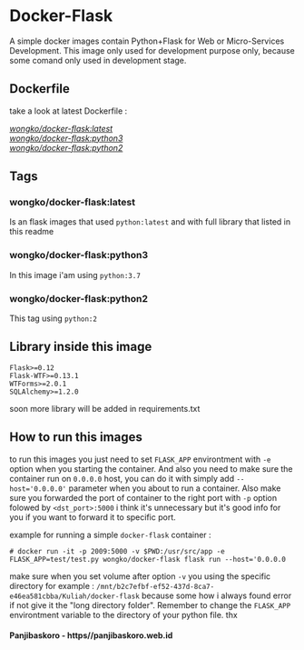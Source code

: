 # Docker-Flask 
  
A simple docker images contain Python+Flask for Web or Micro-Services Development. This image only used for development purpose only, because some comand only used in development stage. 

## Dockerfile

take a look at latest Dockerfile :

_[wongko/docker-flask:latest](/Dockerfile)_<br/>
_[wongko/docker-flask:python3](/python3/Dockerfile)_ <br/>
_[wongko/docker-flask:python2](/python2/Dockerfile)_

## Tags 

### wongko/docker-flask:latest
Is an flask images that used ```python:latest``` and with full library that listed in this readme

### wongko/docker-flask:python3
In this image i'am using ```python:3.7``` 

### wongko/docker-flask:python2
This tag using ```python:2```

## Library inside this image

```
Flask>=0.12
Flask-WTF>=0.13.1
WTForms>=2.0.1
SQLAlchemy>=1.2.0
```

soon more library will be added in requirements.txt 

## How to run this images 

to run this images you just need to set ```FLASK_APP``` environtment with ```-e``` option when you starting the container. And also you need to make sure the container run on ```0.0.0.0``` host, you can do it with simply add ```--host='0.0.0.0'``` parameter when you about to run a container. Also make sure you forwarded the port of container to the right port with ```-p``` option folowed by ```<dst_port>:5000``` i think it's unnecessary but it's good info for you if you want to forward it to specific port.

example for running a simple ```docker-flask``` container :

```
# docker run -it -p 2009:5000 -v $PWD:/usr/src/app -e FLASK_APP=test/test.py wongko/docker-flask flask run --host='0.0.0.0
```

make sure when you set volume after option ```-v``` you using the specific directory for example : ```/mnt/b2c7efbf-ef52-437d-8ca7-e46ea581cbba/Kuliah/docker-flask``` because some how i always found error if not give it the "long directory folder". Remember to change the ```FLASK_APP``` environtment variable to the directory of your python file. thx 

#### Panjibaskoro - https//panjibaskoro.web.id

